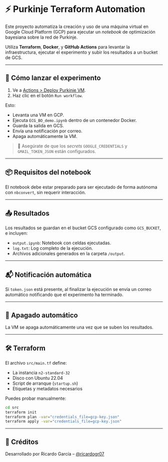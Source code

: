 # ⚡ Purkinje Terraform Automation

Este proyecto automatiza la creación y uso de una máquina virtual en Google Cloud Platform (GCP) para ejecutar un _notebook_ de optimización bayesiana sobre la red de Purkinje.

Utiliza **Terraform**, **Docker**, y **GitHub Actions** para levantar la infraestructura, ejecutar el experimento y subir los resultados a un bucket de GCS.

---

## 🚀 Cómo lanzar el experimento

1. Ve a [Actions > Deploy Purkinje VM](https://github.com/ricardogr07/purkinje-learning/actions/workflows/deploy.yml).
2. Haz clic en el botón `Run workflow`.

Esto:
- Levanta una VM en GCP.
- Ejecuta `ECG_BO_demo.ipynb` dentro de un contenedor Docker.
- Guarda la salida en GCS.
- Envía una notificación por correo.
- Apaga automáticamente la VM.

> 🔐 Asegúrate de que los _secrets_ `GOOGLE_CREDENTIALS` y `GMAIL_TOKEN_JSON` están configurados.

---

## 📦 Requisitos del notebook

El notebook debe estar preparado para ser ejecutado de forma autónoma con `nbconvert`, sin requerir interacción.

---

## 📤 Resultados

Los resultados se guardan en el bucket GCS configurado como `GCS_BUCKET`, e incluyen:

- `output.ipynb`: Notebook con celdas ejecutadas.
- `log.txt`: Log completo de la ejecución.
- Archivos adicionales generados en la carpeta `/output`.

---

## 📬 Notificación automática

Si `token.json` está presente, al finalizar la ejecución se envía un correo automático notificando que el experimento ha terminado.

---

## 🧹 Apagado automático

La VM se apaga automáticamente una vez que se suben los resultados.

---

## 🛠️ Terraform

El archivo `src/main.tf` define:
- La instancia `n2-standard-32`
- Disco con Ubuntu 22.04
- Script de arranque (`startup.sh`)
- Etiquetas y metadatos necesarios

Puedes probar manualmente:

```bash
cd src
terraform init
terraform plan -var="credentials_file=gcp-key.json"
terraform apply -var="credentials_file=gcp-key.json"
```

---

## 🧪 Créditos

Desarrollado por Ricardo García – [@ricardogr07](https://github.com/ricardogr07)